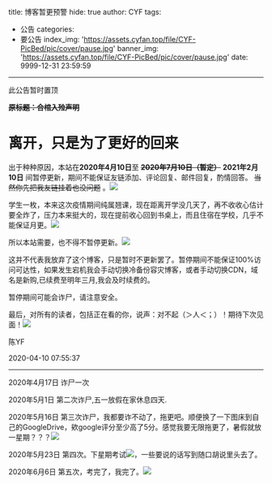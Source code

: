 title: 博客暂更预警
hide: true
author: CYF
tags:
  - 公告
categories:
  - 要公告
index_img: 'https://assets.cyfan.top/file/CYF-PicBed/pic/cover/pause.jpg'
banner_img: 'https://assets.cyfan.top/file/CYF-PicBed/pic/cover/pause.jpg'
date: 9999-12-31 23:59:59
---
<p class="note note-primary">此公告暂时置顶</p>

~~**原标题：合棺入殓声明**~~

# 离开，只是为了更好的回来

出于种种原因，本站在**2020年4月10日**至 ~~**2020年7月10日（暂定）**~~ **2021年2月10日** 间暂停更新，期间不能保证友链添加、评论回复、邮件回复，酌情回答。 ~~当然你先把我友链挂着也没问题~~ 。<img src="https://assets.cyfan.top/file/CYF-PicBed/pic/moji/dhuaji.gif"> 

学生一枚，本来这次疫情期间纯属翘课，现在距离开学没几天了，再不收收心估计要全炸了，压力本来挺大的，现在提前收心回到书桌上，而且住宿在学校，几乎不能保证月更。<img src="https://assets.cyfan.top/file/CYF-PicBed/pic/moji/c.png">

所以本站需要，也不得不暂停更新。<img src="https://assets.cyfan.top/file/CYF-PicBed/pic/moji/k.png">

这并不代表我放弃了这个博客，只是暂时不更新罢了。暂停期间不能保证100%访问可达性，如果发生宕机我会手动切换冷备份容灾博客，或者手动切换CDN，域名是新购,已续费至明年三月,我会及时续费的。

暂停期间可能会<span class="heimu">诈尸</span>，请注意安全。

最后，对所有的读者，包括正在看的你，说声：对不起（＞人＜；）！期待下次见面！<img src="https://assets.cyfan.top/file/CYF-PicBed/pic/moji/m.png">

陈YF

2020-04-10 07:55:37

---

2020年4月17日 诈尸一次

2020年5月1日 第二次诈尸,五一放假在家休息四天.

2020年5月16日 第三次诈尸，我都要诈不动了，拖更吧。顺便换了一下图床到自己的GoogleDrive，欸google评分至少高了5分。感觉我要无限拖更了，暑假就放一星期？？？<img src="https://assets.cyfan.top/file/CYF-PicBed/pic/moji/k.png">

2020年5月23日 第四次。下星期考试<img src="https://assets.cyfan.top/file/CYF-PicBed/pic/moji/k.png">，一些要说的话写到随口胡说里头去了。

2020年6月6日 第五次，考完了，我完了。![](https://assets.cyfan.top/file/CYF-PicBed/pic/moji/中枪.png)

